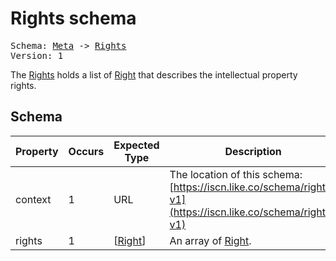 # Rights schema

<pre>
Schema: <a href="../meta/v1.md">Meta</a> -> <a href="#">Rights</a>
Version: 1
</pre>

The [Rights](#) holds a list of [Right](../right/v1.md) that describes the intellectual property rights.

## Schema

Property|Occurs|Expected Type|Description
--|--|--|--
context|1|URL|The location of this schema:<br>[https://iscn.like.co/schema/rights-v1](https://iscn.like.co/schema/rights-v1)
rights|1|\[[Right](../right/v1.md)\]|An array of [Right](../right/v1.md).
